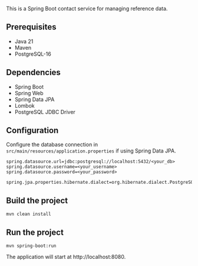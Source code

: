 This is a Spring Boot contact service for managing reference data.

## Prerequisites

- Java 21
- Maven
- PostgreSQL-16

## Dependencies

- Spring Boot
- Spring Web
- Spring Data JPA
- Lombok
- PostgreSQL JDBC Driver

## Configuration

Configure the database connection in `src/main/resources/application.properties` if using Spring Data JPA.

```properties
spring.datasource.url=jdbc:postgresql://localhost:5432/<your_db>
spring.datasource.username=<your_username>
spring.datasource.password=<your_password>

spring.jpa.properties.hibernate.dialect=org.hibernate.dialect.PostgreSQLDialect
```

## Build the project
```
mvn clean install
```
## Run the project
```
mvn spring-boot:run
```

The application will start at http://localhost:8080.
